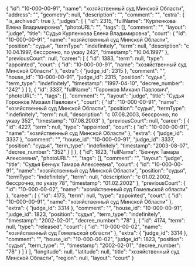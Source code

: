 {
    "id": "10-000-00-91",
    "name": "хозяйственный суд Минской Области",
    "address": "",
    "geometry": null,
    "description": "",
    "comment": "",
    "extra": {
        "is_archived": true
    },
    "judges": [
        {
            "id": 2315,
            "fullName": "Курпенкова Елена Владимировна",
            "photoURL": "",
            "tags": [],
            "comment": "",
            "layout": "judge",
            "title": "Судья Курпенкова Елена Владимировна",
            "court": {
                "id": "10-000-00-91",
                "name": "хозяйственный суд Минской Области",
                "position": "судья",
                "termType": "indefinitely",
                "term": null,
                "description": "c 10.04.1997, бессрочно, по указу 242",
                "timestamp": "10.04.1997"
            },
            "previousCourt": null,
            "career": [
                {
                    "id": 1383,
                    "term": null,
                    "type": "appointed",
                    "court": {
                        "id": "10-000-00-91",
                        "name": "хозяйственный суд Минской Области"
                    },
                    "extra": {
                        "judge_id": 2315
                    },
                    "comment": "",
                    "house_id": "10-000-00-91",
                    "judge_id": 2315,
                    "position": "судья",
                    "term_type": "indefinitely",
                    "timestamp": "1997-04-10",
                    "decree_number": "242"
                }
            ]
        },
        {
            "id": 3337,
            "fullName": "Горонков Михаил Павлович",
            "photoURL": "",
            "tags": [],
            "comment": "",
            "layout": "judge",
            "title": "Судья Горонков Михаил Павлович",
            "court": {
                "id": "10-000-00-91",
                "name": "хозяйственный суд Минской Области",
                "position": "судья",
                "termType": "indefinitely",
                "term": null,
                "description": "c 07.08.2003, бессрочно, по указу 352",
                "timestamp": "07.08.2003"
            },
            "previousCourt": null,
            "career": [
                {
                    "id": 4227,
                    "term": null,
                    "type": "appointed",
                    "court": {
                        "id": "10-000-00-91",
                        "name": "хозяйственный суд Минской Области"
                    },
                    "extra": {
                        "judge_id": 3337
                    },
                    "comment": "",
                    "house_id": "10-000-00-91",
                    "judge_id": 3337,
                    "position": "судья",
                    "term_type": "indefinitely",
                    "timestamp": "2003-08-07",
                    "decree_number": "352"
                }
            ]
        },
        {
            "id": 1823,
            "fullName": "Бенчук Тамара Алексеевна",
            "photoURL": "",
            "tags": [],
            "comment": "",
            "layout": "judge",
            "title": "Судья Бенчук Тамара Алексеевна",
            "court": {
                "id": "10-000-00-91",
                "name": "хозяйственный суд Минской Области",
                "position": "судья",
                "termType": "indefinitely",
                "term": null,
                "description": "c 01.02.2002, бессрочно, по указу 78",
                "timestamp": "01.02.2002"
            },
            "previousCourt": {
                "id": "10-000-00-02",
                "name": "хозяйственный суд Гомельской области"
            },
            "career": [
                {
                    "id": 4173,
                    "term": null,
                    "type": "appointed",
                    "court": {
                        "id": "10-000-00-91",
                        "name": "хозяйственный суд Минской Области"
                    },
                    "extra": {
                        "judge_id": 3314
                    },
                    "comment": "",
                    "house_id": "10-000-00-91",
                    "judge_id": 1823,
                    "position": "судья",
                    "term_type": "indefinitely",
                    "timestamp": "2002-02-01",
                    "decree_number": "78"
                },
                {
                    "id": 4174,
                    "term": null,
                    "type": "released",
                    "court": {
                        "id": "10-000-00-02",
                        "name": "хозяйственный суд Гомельской области"
                    },
                    "extra": {
                        "judge_id": 3314
                    },
                    "comment": "",
                    "house_id": "10-000-00-02",
                    "judge_id": 1823,
                    "position": "судья",
                    "term_type": "",
                    "timestamp": "2002-02-01",
                    "decree_number": "78"
                }
            ]
        }
    ],
    "longitude": null,
    "latitude": null,
    "title": "хозяйственный суд Минской Области",
    "region": null,
    "layout": "court"
}